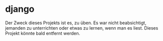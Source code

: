 # django
Der Zweck dieses Projekts ist es, zu üben. Es war nicht beabsichtigt, jemanden zu unterrichten oder etwas zu lernen, wenn man es liest. Dieses Projekt könnte bald entfernt werden.
